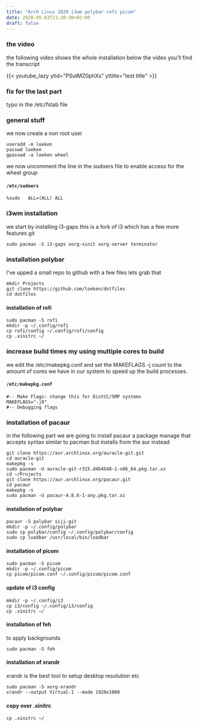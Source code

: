 ```yaml
---
title: "Arch Linux 2020 i3wm polybar rofi picom"
date: 2020-05-03T21:20:30+02:00
draft: false
---
```


### the video
the following video shows the whole installation below the video you'll find the transcript

{{<  youtube_lazy ytid="PSutMZ0phXs" yttitle="test title" >}}

### fix for the last part
typo in the /etc/fstab file

### general stuff
we now create a non root  user
```
useradd -m loeken
passwd loeken
gpasswd -a loeken wheel
```

we now uncomment the line in the sudoers file to enable access for the wheel group
#### **`/etc/sudoers`**
```
%sudo	ALL=(ALL) ALL
```
### i3wm installation

we start by installing i3-gaps this is a fork of i3 which has a few more features git
```
sudo pacman -S i3-gaps xorg-xinit xorg-server terminator
```

### installation polybar

I've upped a small repo to github with a few files lets grab that

```
mkdir Projects
git clone https://github.com/loeken/dotfiles
cd dotfiles
```


#### installation of rofi
```
sudo pacman -S rofi
mkdir -p ~/.config/rofi
cp rofi/config ~/.config/rofi/config
cp .xinitrc ~/
```

### increase build times my using multiple cores to build
we edit the /etc/makepkg.conf and set the MAKEFLAGS -j count to the amount of cores we have in our system to speed up the build processes.
#### **`/etc/makepkg.conf`**
```
#-- Make Flags: change this for DistCC/SMP systems
MAKEFLAGS="-j8"
#-- Debugging flags
```

### installation of pacaur
in the following part we are going to install pacaur a package manage that accepts syntax similar to pacman but installs from the aur instead

```
git clone https://aur.archlinux.org/auracle-git.git
cd auracle-git
makepkg -s
sudo pacman -U auracle-git-r315.d4b4548-1-x86_64.pkg.tar.xz
cd ~/Projects
git clone https://aur.archlinux.org/pacaur.git
cd pacaur
makepkg -s
sudo pacman -U pacaur-4.8.6-1-any.pkg.tar.xz
```
#### installation of polybar
```
pacaur -S polybar siji-git
mkdir -p ~/.config/polybar
sudo cp polybar/config ~/.config/polybar/config
sudo cp loadbar /usr/local/bin/loadbar
```

#### installation of picom
```
sudo pacman -S picom
mkdir -p ~/.config/picom
cp picom/picom.conf ~/.config/picom/picom.conf
```

#### update of i3 config
```
mkdir -p ~/.config/i3
cp i3/config ~/.config/i3/config
cp .xinitrc ~/
```

#### installation of feh
to apply backgrounds
```
sudo pacman -S feh
```
#### installation of xrandr
xrandr is the best tool to setup desktop resolution etc
```
sudo pacman -S xorg-xrandr
xrandr --output Virtual-1 --mode 1920x1080
```

#### copy over .xinitrc 
```
cp .xinitrc ~/
```